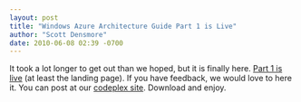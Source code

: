 ```yaml
---
layout: post
title: "Windows Azure Architecture Guide Part 1 is Live"
author: "Scott Densmore"
date: 2010-06-08 02:39 -0700
---
```


It took a lot longer to get out than we hoped, but it is finally here. [Part 1 is live](http://msdn.microsoft.com/en-us/library/ff728592.aspx) (at least the landing page). If you have feedback, we would love to here it. You can post at our [codeplex site](http://wag.codeplex.com/). Download and enjoy.